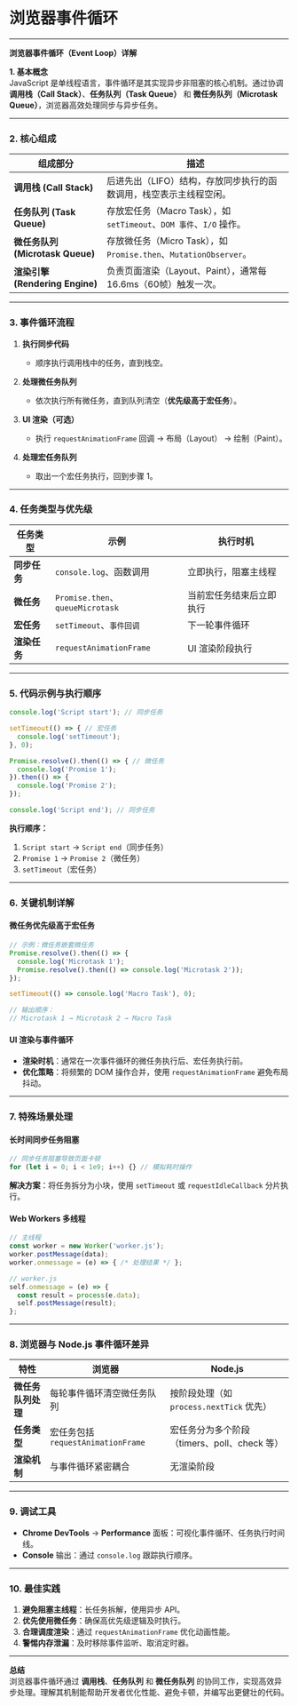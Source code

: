 # 浏览器事件循环

---

**浏览器事件循环（Event Loop）详解**

**1. 基本概念**  
JavaScript 是单线程语言，事件循环是其实现异步非阻塞的核心机制。通过协调 **调用栈（Call Stack）**、**任务队列（Task Queue）** 和 **微任务队列（Microtask Queue）**，浏览器高效处理同步与异步任务。

---

### **2. 核心组成**
| 组成部分          | 描述                                                                 |
|-------------------|----------------------------------------------------------------------|
| **调用栈 (Call Stack)** | 后进先出（LIFO）结构，存放同步执行的函数调用，栈空表示主线程空闲。       |
| **任务队列 (Task Queue)** | 存放宏任务（Macro Task），如 `setTimeout`、`DOM 事件`、`I/O` 操作。     |
| **微任务队列 (Microtask Queue)** | 存放微任务（Micro Task），如 `Promise.then`、`MutationObserver`。      |
| **渲染引擎 (Rendering Engine)** | 负责页面渲染（Layout、Paint），通常每 16.6ms（60帧）触发一次。          |

---

### **3. 事件循环流程**
1. **执行同步代码**  
   - 顺序执行调用栈中的任务，直到栈空。

2. **处理微任务队列**  
   - 依次执行所有微任务，直到队列清空（**优先级高于宏任务**）。

3. **UI 渲染（可选）**  
   - 执行 `requestAnimationFrame` 回调 → 布局（Layout） → 绘制（Paint）。

4. **处理宏任务队列**  
   - 取出一个宏任务执行，回到步骤 1。

---

### **4. 任务类型与优先级**
| 任务类型          | 示例                          | 执行时机                     |
|-------------------|-------------------------------|------------------------------|
| **同步任务**      | `console.log`、函数调用       | 立即执行，阻塞主线程         |
| **微任务**        | `Promise.then`、`queueMicrotask` | 当前宏任务结束后立即执行     |
| **宏任务**        | `setTimeout`、`事件回调`       | 下一轮事件循环               |
| **渲染任务**      | `requestAnimationFrame`       | UI 渲染阶段执行              |

---

### **5. 代码示例与执行顺序**
```javascript
console.log('Script start'); // 同步任务

setTimeout(() => { // 宏任务
  console.log('setTimeout');
}, 0);

Promise.resolve().then(() => { // 微任务
  console.log('Promise 1');
}).then(() => {
  console.log('Promise 2');
});

console.log('Script end'); // 同步任务
```

**执行顺序：**
1. `Script start` → `Script end`（同步任务）
2. `Promise 1` → `Promise 2`（微任务）
3. `setTimeout`（宏任务）

---

### **6. 关键机制详解**
#### **微任务优先级高于宏任务**
```javascript
// 示例：微任务嵌套微任务
Promise.resolve().then(() => {
  console.log('Microtask 1');
  Promise.resolve().then(() => console.log('Microtask 2'));
});

setTimeout(() => console.log('Macro Task'), 0);

// 输出顺序：
// Microtask 1 → Microtask 2 → Macro Task
```

#### **UI 渲染与事件循环**
- **渲染时机**：通常在一次事件循环的微任务执行后、宏任务执行前。
- **优化策略**：将频繁的 DOM 操作合并，使用 `requestAnimationFrame` 避免布局抖动。

---

### **7. 特殊场景处理**
#### **长时间同步任务阻塞**
```javascript
// 同步任务阻塞导致页面卡顿
for (let i = 0; i < 1e9; i++) {} // 模拟耗时操作
```
**解决方案**：将任务拆分为小块，使用 `setTimeout` 或 `requestIdleCallback` 分片执行。

#### **Web Workers 多线程**
```javascript
// 主线程
const worker = new Worker('worker.js');
worker.postMessage(data);
worker.onmessage = (e) => { /* 处理结果 */ };

// worker.js
self.onmessage = (e) => {
  const result = process(e.data);
  self.postMessage(result);
};
```

---

### **8. 浏览器与 Node.js 事件循环差异**
| 特性               | 浏览器                          | Node.js                       |
|--------------------|---------------------------------|-------------------------------|
| **微任务队列处理** | 每轮事件循环清空微任务队列       | 按阶段处理（如 `process.nextTick` 优先） |
| **任务类型**       | 宏任务包括 `requestAnimationFrame` | 宏任务分为多个阶段（timers、poll、check 等） |
| **渲染机制**       | 与事件循环紧密耦合               | 无渲染阶段                     |

---

### **9. 调试工具**
- **Chrome DevTools** → **Performance** 面板：可视化事件循环、任务执行时间线。
- **Console** 输出：通过 `console.log` 跟踪执行顺序。

---

### **10. 最佳实践**
1. **避免阻塞主线程**：长任务拆解，使用异步 API。
2. **优先使用微任务**：确保高优先级逻辑及时执行。
3. **合理调度渲染**：通过 `requestAnimationFrame` 优化动画性能。
4. **警惕内存泄漏**：及时移除事件监听、取消定时器。

---

**总结**  
浏览器事件循环通过 **调用栈**、**任务队列** 和 **微任务队列** 的协同工作，实现高效异步处理。理解其机制能帮助开发者优化性能、避免卡顿，并编写出更健壮的代码。